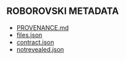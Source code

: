 ## ROBOROVSKI METADATA

- [PROVENANCE.md](./PROVENANCE.md)
- [files.json](./files.json)
- [contract.json](./contract.json)
- [notrevealed.json](./notrevealed.json)
